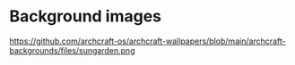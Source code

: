 # Background images

https://github.com/archcraft-os/archcraft-wallpapers/blob/main/archcraft-backgrounds/files/sungarden.png
